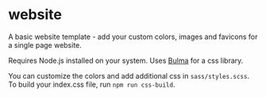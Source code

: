 # website
A basic website template - add your custom colors, images and favicons for a single page website.

Requires Node.js installed on your system. Uses [Bulma](https://bulma.io/) for a css library.

You can customize the colors and add additional css in `sass/styles.scss`. To build your index.css file, run `npm run css-build`.
